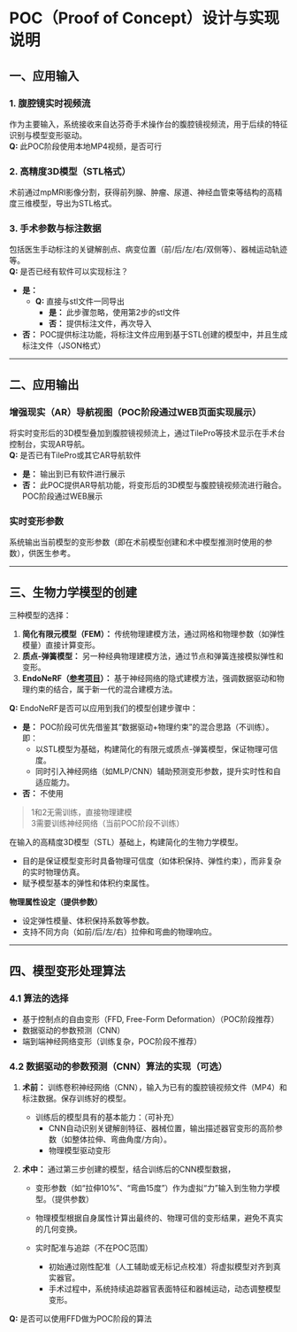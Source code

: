 # POC（Proof of Concept）设计与实现说明

## 一、应用输入

### 1. 腹腔镜实时视频流
作为主要输入，系统接收来自达芬奇手术操作台的腹腔镜视频流，用于后续的特征识别与模型变形驱动。  
**Q:** 此POC阶段使用本地MP4视频，是否可行

### 2. 高精度3D模型（STL格式）
术前通过mpMRI影像分割，获得前列腺、肿瘤、尿道、神经血管束等结构的高精度三维模型，导出为STL格式。

### 3. 手术参数与标注数据
包括医生手动标注的关键解剖点、病变位置（前/后/左/右/双侧等）、器械运动轨迹等。  
**Q:** 是否已经有软件可以实现标注？
- **是：**
    - **Q:** 直接与stl文件一同导出
        - **是：** 此步骤忽略，使用第2步的stl文件
        - **否：** 提供标注文件，再次导入
- **否：** POC提供标注功能，将标注文件应用到基于STL创建的模型中，并且生成标注文件（JSON格式）

---

## 二、应用输出

### 增强现实（AR）导航视图（POC阶段通过WEB页面实现展示）
将实时变形后的3D模型叠加到腹腔镜视频流上，通过TilePro等技术显示在手术台控制台，实现AR导航。  
**Q:** 是否已有TilePro或其它AR导航软件
- **是：** 输出到已有软件进行展示
- **否：** 此POC提供AR导航功能，将变形后的3D模型与腹腔镜视频流进行融合。
POC阶段通过WEB展示

### 实时变形参数
系统输出当前模型的变形参数（即在术前模型创建和术中模型推测时使用的参数），供医生参考。

---

## 三、生物力学模型的创建

三种模型的选择：
1. **简化有限元模型（FEM）：** 传统物理建模方法，通过网格和物理参数（如弹性模量）直接计算变形。
2. **质点-弹簧模型：** 另一种经典物理建模方法，通过节点和弹簧连接模拟弹性和变形。
3. **EndoNeRF（[参考项目](https://med-air.github.io/EndoNeRF/)）：** 基于神经网络的隐式建模方法，强调数据驱动和物理约束的结合，属于新一代的混合建模方法。

**Q:** EndoNeRF是否可以应用到我们的模型创建步骤中：
- **是：** POC阶段可优先借鉴其“数据驱动+物理约束”的混合思路（不训练）。即：
    - 以STL模型为基础，构建简化的有限元或质点-弹簧模型，保证物理可信度。
    - 同时引入神经网络（如MLP/CNN）辅助预测变形参数，提升实时性和自适应能力。
- **否：** 不使用

> 1和2无需训练，直接物理建模  
> 3需要训练神经网络（当前POC阶段不训练）

在输入的高精度3D模型（STL）基础上，构建简化的生物力学模型。

- 目的是保证模型变形时具备物理可信度（如体积保持、弹性约束），而非复杂的实时物理仿真。
- 赋予模型基本的弹性和体积约束属性。

**物理属性设定（提供参数）**
- 设定弹性模量、体积保持系数等参数。
- 支持不同方向（如前/后/左/右）拉伸和弯曲的物理响应。

---

## 四、模型变形处理算法

### 4.1 算法的选择
- 基于控制点的自由变形（FFD, Free-Form Deformation）（POC阶段推荐）
- 数据驱动的参数预测（CNN）
- 端到端神经网络变形（训练复杂，POC阶段不推荐）

### 4.2 数据驱动的参数预测（CNN）算法的实现（可选）

1. **术前：** 训练卷积神经网络（CNN），输入为已有的腹腔镜视频文件（MP4）和标注数据。保存训练好的模型。

    - 训练后的模型具有的基本能力：（可补充）
        - CNN自动识别关键解剖特征、器械位置，输出描述器官变形的高阶参数（如整体拉伸、弯曲角度/方向）。
        - 物理模型驱动变形

2. **术中：** 通过第三步创建的模型，结合训练后的CNN模型数据，
    - 变形参数（如“拉伸10%”、“弯曲15度”）作为虚拟“力”输入到生物力学模型。（提供参数）
    - 物理模型根据自身属性计算出最终的、物理可信的变形结果，避免不真实的几何变换。
    - 实时配准与追踪（不在POC范围）

        - 初始通过刚性配准（人工辅助或无标记点校准）将虚拟模型对齐到真实器官。
        - 手术过程中，系统持续追踪器官表面特征和器械运动，动态调整模型变形。

**Q:** 是否可以使用FFD做为POC阶段的算法
